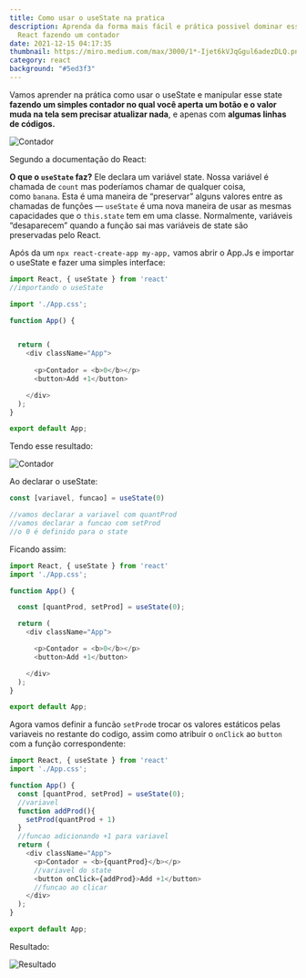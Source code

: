 ```yaml
---
title: Como usar o useState na pratica
description: Aprenda da forma mais fácil e prática possivel dominar esse Hook do
  React fazendo um contador
date: 2021-12-15 04:17:35
thumbnail: https://miro.medium.com/max/3000/1*-Ijet6kVJqGgul6adezDLQ.png
category: react
background: "#5ed3f3"
---
```

Vamos aprender na prática como usar o useState e manipular esse state **fazendo um simples contador no qual você aperta um botão e o valor muda na tela sem precisar atualizar nada**, e apenas com **algumas linhas de códigos.**

![Contador](assets/img/cont.gif "Contador")

Segundo a documentação do React:

**O que o `useState` faz?** Ele declara um variável state. Nossa variável é chamada de `count` mas poderíamos chamar de qualquer coisa, como `banana`. Esta é uma maneira de “preservar” alguns valores entre as chamadas de funções — `useState` é uma nova maneira de usar as mesmas capacidades que o `this.state` tem em uma classe. Normalmente, variáveis “desaparecem” quando a função sai mas variáveis de state são preservadas pelo React.

Após da um `npx react-create-app my-app,` vamos abrir o App.Js e importar o useState e fazer uma simples interface:

```javascript
import React, { useState } from 'react'
//importando o useState

import './App.css';

function App() {


  return (
    <div className="App">
      
      <p>Contador = <b>0</b></p>
      <button>Add +1</button>

    </div>
  );
}

export default App;
```

Tendo esse resultado: 

![Contador](assets/img/cont.gif "Contador")

Ao declarar o useState:

```javascript
const [variavel, funcao] = useState(0)

//vamos declarar a variavel com quantProd
//vamos declarar a funcao com setProd
//o 0 é definido para o state
```

Ficando assim:

```javascript
import React, { useState } from 'react'
import './App.css';

function App() {

  const [quantProd, setProd] = useState(0);

  return (
    <div className="App">

      <p>Contador = <b>0</b></p>
      <button>Add +1</button>

    </div>
  );
}

export default App;
```

Agora vamos definir a funcão `setProd`e trocar os valores estáticos pelas variaveis no restante do codigo, assim como atribuir o `onClick` ao `button` com a função correspondente:

```javascript
import React, { useState } from 'react'
import './App.css';

function App() {
  const [quantProd, setProd] = useState(0);
  //variavel 
  function addProd(){
    setProd(quantProd + 1)
  }
  //funcao adicionando +1 para variavel
  return (
    <div className="App">
      <p>Contador = <b>{quantProd}</b></p>
      //variavel do state
      <button onClick={addProd}>Add +1</button>
      //funcao ao clicar
    </div>
  );
}

export default App;
```

Resultado:

![Resultado ](assets/img/cont.gif "Resultado")